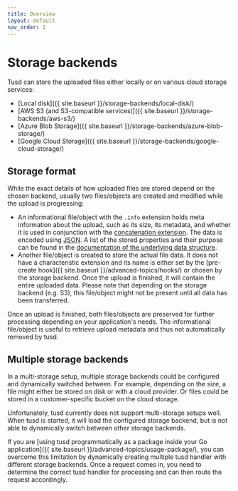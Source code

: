 ```yaml
---
title: Overview
layout: default
nav_order: 1
---
```


# Storage backends

Tusd can store the uploaded files either locally or on various cloud storage services:

- [Local disk]({{ site.baseurl }}/storage-backends/local-disk/)
- [AWS S3 (and S3-compatible services)]({{ site.baseurl }}/storage-backends/aws-s3/)
- [Azure Blob Storage]({{ site.baseurl }}/storage-backends/azure-blob-storage/)
- [Google Cloud Storage]({{ site.baseurl }}/storage-backends/google-cloud-storage/)

## Storage format

While the exact details of how uploaded files are stored depend on the chosen backend, usually two files/objects are created and modified while the upload is progressing:

- An informational file/object with the `.info` extension holds meta information about the upload, such as its size, its metadata, and whether it is used in conjunction with the [concatenation extension](https://tus.io/protocols/resumable-upload#concatenation). The data is encoded using [JSON](https://www.json.org/json-en.html). A list of the stored properties and their purpose can be found in the [documentation of the underlying data structure](https://pkg.go.dev/github.com/fetlife/tusd/pkg/handler#FileInfo). 
- Another file/object is created to store the actual file data. It does not have a characteristic extension and its name is either set by the [pre-create hook]({{ site.baseurl }}/advanced-topics/hooks/) or chosen by the storage backend. Once the upload is finished, it will contain the entire uploaded data. Please note that depending on the storage backend (e.g. S3), this file/object might not be present until all data has been transferred.

Once an upload is finished, both files/objects are preserved for further processing depending on your application's needs. The informational file/object is useful to retrieve upload metadata and thus not automatically removed by tusd.

## Multiple storage backends

In a multi-storage setup, multiple storage backends could be configured and dynamically switched between. For example, depending on the size, a file might either be stored on disk or with a cloud provider. Or files could be stored in a customer-specific bucket on the cloud storage.

Unfortunately, tusd currently does not support multi-storage setups well. When tusd is started, it will load the configured storage backend, but is not able to dynamically switch between other storage backends.

If you are [using tusd programmatically as a package inside your Go application]({{ site.baseurl }}/advanced-topics/usage-package/), you can overcome this limitation by dynamically creating multiple tusd handler with different storage backends. Once a request comes in, you need to determine the correct tusd handler for processing and can then route the request accordingly.
